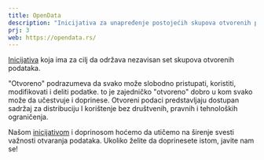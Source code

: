 ```yaml
---
title: OpenData
description: "Inicijativa za unapređenje postojećih skupova otvorenih podataka Republike Srbije i uspostavljanje platforme za lakšu objavu novih skupova."
prj: 3
web: https://opendata.rs/
---
```


[Inicijativa](https://opendata.rs) koja ima za cilj da održava nezavisan set skupova otvorenih podataka.

"Otvoreno" podrazumeva da svako može slobodno pristupati, koristiti, modifikovati i deliti podatke. to je zajedničko "otvoreno" dobro u kom svako može da učestvuje i doprinese. Otvoreni podaci predstavljaju dostupan sadržaj za distribuciju I korištenje bez društvenih, pravnih i tehnoloških ograničenja.

Našom [inicijativom]((https://opendata.rs)) i doprinosom hoćemo da utičemo na širenje svesti važnosti otvaranja podataka. Ukoliko želite da doprinesete istom, javite nam se!

